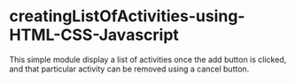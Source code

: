 # creatingListOfActivities-using-HTML-CSS-Javascript
This simple module display a list of activities once the add button is clicked, and that particular activity can be removed using a cancel button.
